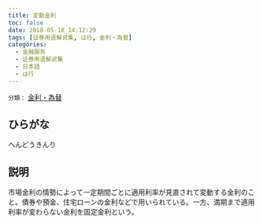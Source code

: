```yaml
---
title: 変動金利
toc: false
date: 2018-05-18 14:12:29
tags: [证券用语解说集, は行, 金利・為替]
categories:
  - 金融服务
  - 证券用语解说集
  - 日本語
  - は行
---
```


`分類：` [金利・為替](/tags/金利・為替/)

## ひらがな

へんどうきんり

## 説明

市場金利の情勢によって一定期間ごとに適用利率が見直されて変動する金利のこと。債券や預金、住宅ローンの金利などで用いられている。一方、満期まで適用利率が変わらない金利を固定金利という。
